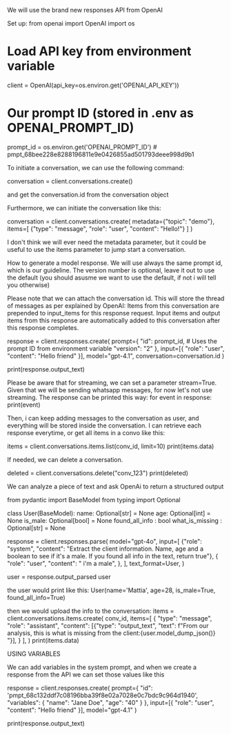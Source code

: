 We will use the brand new responses API from OpenAI

Set up:
from openai import OpenAI
import os
# Load API key from environment variable
client = OpenAI(api_key=os.environ.get('OPENAI_API_KEY'))

# Our prompt ID (stored in .env as OPENAI_PROMPT_ID)
prompt_id = os.environ.get('OPENAI_PROMPT_ID')  # pmpt_68bee228e8288196811e9e0426855ad501793deee998d9b1

To initiate a conversation, we can use the following command:

conversation = client.conversations.create()

and get the conversation.id from the conversation object

Furthermore, we can initiate the conversation like this:

conversation = client.conversations.create(
  metadata={"topic": "demo"},
  items=[
    {"type": "message", "role": "user", "content": "Hello!"}
  ]
)

I don't think we will ever need the metadata parameter, but it could be useful to use the items parameter to jump start a conversation. 

How to generate a model response. We will use always the same prompt id, which is our guideline. The version number is optional, leave it out to use the default (you should asusme we want to use the default, if not i will tell you otherwise)

Please note that we can attach the conversation id. This will store the thread of messages as per explained by OpenAI: Items from this conversation are prepended to input_items for this response request. Input items and output items from this response are automatically added to this conversation after this response completes.

response = client.responses.create(
  prompt={
    "id": prompt_id,  # Uses the prompt ID from environment variable
    "version": "2"
  },
  input=[{ "role": "user", "content": "Hello friend" }],
  model="gpt-4.1",
  conversation=conversation.id
)

print(response.output_text)

Please be aware that for streaming, we can set a parameter stream=True. Given that we will be sending whatsapp messages, for now let's not use streaming. 
The response can be printed this way:
for event in response:
print(event)


Then, i can keep adding messages to the conversation as user, and everything will be stored inside the conversation. I can retrieve each response everytime, or get all items in a convo like this:

items = client.conversations.items.list(conv_id, limit=10)
print(items.data)

If needed, we can delete a conversation. 

deleted = client.conversations.delete("conv_123")
print(deleted)


We can analyze a piece of text and ask OpenAi to return a structured output

from pydantic import BaseModel
from typing import Optional

class User(BaseModel):
    name: Optional[str] = None
    age: Optional[int] = None
    is_male: Optional[bool] = None
    found_all_info : bool
    what_is_missing : Optional[str] = None

response = client.responses.parse(
    model="gpt-4o",
    input=[
        {"role": "system", "content": "Extract the client information. Name, age and a boolean to see if it's a male. If you found all info in the text, return true"},
        {
            "role": "user",
            "content": " i'm a male",
        },
    ],
    text_format=User,
)

user = response.output_parsed
user

the user would print like this: User(name='Mattia', age=28, is_male=True, found_all_info=True)

then we would upload the info to the conversation: 
items = client.conversations.items.create(
  conv_id,
  items=[
    {
      "type": "message",
      "role": "assistant",
      "content": [{"type": "output_text", "text": f"From our analysis, this is what is missing from the client:{user.model_dump_json()} "}],
    }
  ],
)
print(items.data)


USING VARIABLES

We can add variables in the system prompt, and when we create a response from the API we can set those values like this

response = client.responses.create(
  prompt={
    "id": 'pmpt_68c132ddf7c08196bba39f8e02a7028e0c7bdc9c964d1940',
    "variables": {
            "name": "Jane Doe",
            "age": "40"
        }
  },
  input=[{ "role": "user", "content": "Hello friend" }],
  model="gpt-4.1"
)

print(response.output_text)